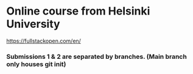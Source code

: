 # Online course from Helsinki University
https://fullstackopen.com/en/
### Submissions 1 & 2 are separated by branches. (Main branch only houses git init)
